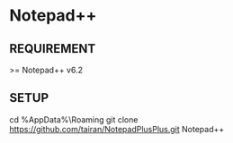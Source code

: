 # Notepad++ #

## REQUIREMENT ##

&gt;= Notepad++ v6.2

## SETUP ##
   cd %AppData%\Roaming
   git clone https://github.com/tairan/NotepadPlusPlus.git Notepad++
